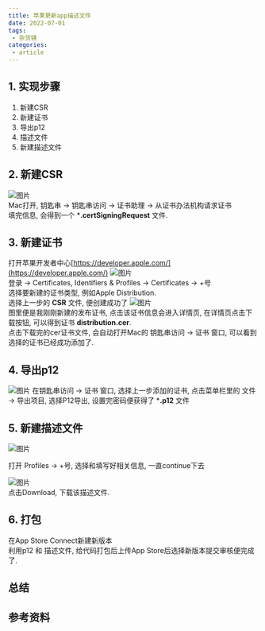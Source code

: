 ```yaml
---
title: 苹果更新app描述文件
date: 2022-07-01
tags:
 - 杂货铺
categories: 
 - article
---
```


## 1. 实现步骤
1. 新建CSR   
2. 新建证书
3. 导出p12
4. 描述文件
5. 新建描述文件 


## 2. 新建CSR
![图片](../assets/1.png '新建csr')  
Mac打开, 钥匙串 -> 钥匙串访问 -> 证书助理 -> 从证书办法机构请求证书    
填完信息, 会得到一个 ***.certSigningRequest** 文件.

## 3. 新建证书
打开苹果开发者中心[https://developer.apple.com/](https://developer.apple.com/) 
![图片](../assets/2.png '新建证书')     
登录 -> Certificates, Identifiers & Profiles -> Certificates -> +号     
选择要新建的证书类型, 例如Apple Distribution.    
选择上一步的 **CSR** 文件, 便创建成功了
![图片](../assets/3.png '证书列表')    
图里便是我刚刚新建的发布证书, 点击该证书信息会进入详情页, 在详情页点击下载按钮, 可以得到证书 **distribution.cer**.    
点击下载完的cer证书文件, 会自动打开Mac的 钥匙串访问 -> 证书 窗口, 可以看到选择的证书已经成功添加了.


## 4. 导出p12
![图片](../assets/4.png '导出p12') 
在钥匙串访问 -> 证书 窗口, 选择上一步添加的证书, 点击菜单栏里的 文件 -> 导出项目, 选择P12导出, 设置完密码便获得了 ***.p12** 文件


## 5. 新建描述文件
![图片](../assets/5.png '新建描述文件') 

打开 Profiles -> +号, 选择和填写好相关信息, 一直continue下去    

![图片](../assets/6.png '新建描述文件')   
点击Download, 下载该描述文件.

## 6. 打包
在App Store Connect新建新版本    
利用p12 和 描述文件, 给代码打包后上传App Store后选择新版本提交审核便完成了.

## 总结




## 参考资料

